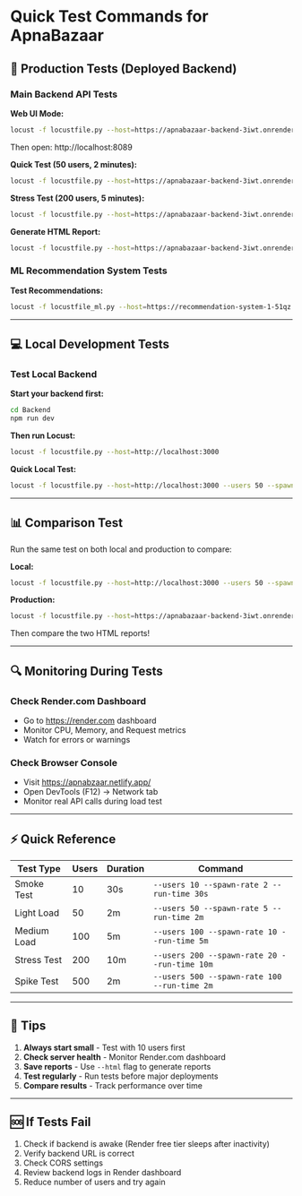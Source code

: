 # Quick Test Commands for ApnaBazaar

## 🎯 Production Tests (Deployed Backend)

### Main Backend API Tests

**Web UI Mode:**
```bash
locust -f locustfile.py --host=https://apnabazaar-backend-3iwt.onrender.com
```
Then open: http://localhost:8089

**Quick Test (50 users, 2 minutes):**
```bash
locust -f locustfile.py --host=https://apnabazaar-backend-3iwt.onrender.com --users 50 --spawn-rate 5 --run-time 2m --headless
```

**Stress Test (200 users, 5 minutes):**
```bash
locust -f locustfile.py --host=https://apnabazaar-backend-3iwt.onrender.com --users 200 --spawn-rate 20 --run-time 5m --headless
```

**Generate HTML Report:**
```bash
locust -f locustfile.py --host=https://apnabazaar-backend-3iwt.onrender.com --users 100 --spawn-rate 10 --run-time 3m --headless --html production_performance_report.html
```

### ML Recommendation System Tests

**Test Recommendations:**
```bash
locust -f locustfile_ml.py --host=https://recommendation-system-1-51qz.onrender.com --users 20 --spawn-rate 2 --run-time 2m --headless
```

---

## 💻 Local Development Tests

### Test Local Backend

**Start your backend first:**
```bash
cd Backend
npm run dev
```

**Then run Locust:**
```bash
locust -f locustfile.py --host=http://localhost:3000
```

**Quick Local Test:**
```bash
locust -f locustfile.py --host=http://localhost:3000 --users 50 --spawn-rate 10 --run-time 1m --headless
```

---

## 📊 Comparison Test

Run the same test on both local and production to compare:

**Local:**
```bash
locust -f locustfile.py --host=http://localhost:3000 --users 50 --spawn-rate 5 --run-time 2m --headless --html local_test.html
```

**Production:**
```bash
locust -f locustfile.py --host=https://apnabazaar-backend-3iwt.onrender.com --users 50 --spawn-rate 5 --run-time 2m --headless --html production_test.html
```

Then compare the two HTML reports!

---

## 🔍 Monitoring During Tests

### Check Render.com Dashboard
- Go to https://render.com dashboard
- Monitor CPU, Memory, and Request metrics
- Watch for errors or warnings

### Check Browser Console
- Visit https://apnabzaar.netlify.app/
- Open DevTools (F12) → Network tab
- Monitor real API calls during load test

---

## ⚡ Quick Reference

| Test Type | Users | Duration | Command |
|-----------|-------|----------|---------|
| Smoke Test | 10 | 30s | `--users 10 --spawn-rate 2 --run-time 30s` |
| Light Load | 50 | 2m | `--users 50 --spawn-rate 5 --run-time 2m` |
| Medium Load | 100 | 5m | `--users 100 --spawn-rate 10 --run-time 5m` |
| Stress Test | 200 | 10m | `--users 200 --spawn-rate 20 --run-time 10m` |
| Spike Test | 500 | 2m | `--users 500 --spawn-rate 100 --run-time 2m` |

---

## 📝 Tips

1. **Always start small** - Test with 10 users first
2. **Check server health** - Monitor Render.com dashboard
3. **Save reports** - Use `--html` flag to generate reports
4. **Test regularly** - Run tests before major deployments
5. **Compare results** - Track performance over time

---

## 🆘 If Tests Fail

1. Check if backend is awake (Render free tier sleeps after inactivity)
2. Verify backend URL is correct
3. Check CORS settings
4. Review backend logs in Render dashboard
5. Reduce number of users and try again


